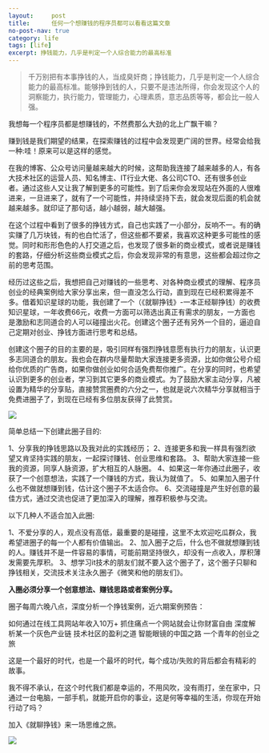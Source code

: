 ```yaml
---
layout:     post
title:      任何一个想赚钱的程序员都可以看看这篇文章
no-post-nav: true
category: life
tags: [life]
excerpt: 挣钱能力，几乎是判定一个人综合能力的最高标准
---
```


> 千万别把有本事挣钱的人，当成臭奸商；挣钱能力，几乎是判定一个人综合能力的最高标准。能够挣到钱的人，只要不是违法所得，你会发现这个人的洞察能力，执行能力，管理能力，心理素质，意志品质等等，都会比一般人强。

我想每一个程序员都是想赚钱的，不然费那么大劲的北上广飘干嘛？

赚到钱是我们期望的结果，在探索赚钱的过程中会发现更广阔的世界。经常会给我一种:哇！原来可以是这样的感觉。

在我的博客、公众号访问量越来越大的时候，这帮助我连接了越来越多的人，有各大技术社区的运营人员、知名博主、IT行业大佬、各公司CTO、还有很多创业者。通过这些人又让我了解到更多的可能性。到了后来你会发现站在外面的人很难进来，一旦进来了，就有了一个可能性，并持续坚持下去，就会发现后面的机会就越来越多。就印证了那句话，越小越弱，越大越强。

在这个过程中看到了很多的挣钱方式，自己也实践了一小部分，反响不一。有的确实赚了几万块钱，有的也白忙活了，但这些都不要紧，我喜欢这种更多可能性的感觉。同时和形形色色的人打交道之后，也发现了很多新的商业模式，或者说是赚钱的套路，仔细分析这些商业模式之后，你会发现非常的有意思，这些都会超过你之前的思考范围。

经历过这些之后，我想把自己对赚钱的一些思考、对各种商业模式的理解、程序员创业的经典案例给大家分享出来，但一直没怎么行动，直到现在已经积累得差不多。借着知识星球的功能，我创建了一个（《就聊挣钱》-一本正经聊挣钱）的收费知识星球，一年收费66元，收费一方面可以筛选出真正有需求的朋友，一方面也是激励和志同道合的人可以碰撞出火花。创建这个圈子还有另外一个目的，逼迫自己定期对创业、挣钱方面进行思考和总结。

创建这个圈子的目的主要的是，吸引同样有强烈挣钱意愿有执行力的朋友，认识更多志同道合的朋友。我也会在群内尽量帮助大家连接更多资源，比如你做公号介绍给你优质的广告商，如果你做创业如何合适免费帮你推广。在分享的同时，也希望认识到更多的创业者，学习到其它更多的商业模式。为了鼓励大家主动分享，凡被设置为精华的分享贴，直接赞赏圈费的六分之一，也就是说六次精华分享就相当于免费进圈子了，到现在已经有多位朋友获得了此赞赏。

![](..//assets/images/2018/life/keneng.png)

简单总结一下创建此圈子目的:

1、分享我的挣钱思路以及我对此的实践经历；
2、连接更多和我一样具有强烈欲望又肯坚持实践的朋友，一起探讨赚钱、创业思维和套路。
3、帮助大家连接一些我的资源，同享人脉资源，扩大相互的人脉圈。
4、如果这一年你通过此圈子，收获了一个创意想法，实践了一个赚钱的方式，我认为就值了。
5、如果加入圈子什么也不做就想赚到钱，估计这个圈子不太适合你。
6、交流碰撞是产生好创意的最佳方式，通过交流也促进了更加深入的理解，推荐积极参与交流。

以下几种人不适合加入此圈:

1、不爱分享的人，观点没有高低，最重要的是碰撞，这里不太欢迎吃瓜群众，我希望进圈子的每一个人都有价值输出。
2、加入圈子之后，什么也不做就想赚到钱的人。赚钱并不是一件容易的事情，可能前期坚持很久，却没有一点收入，厚积薄发需要先厚积。
3、想学习it技术的朋友们就不要入这个圈子了，这个圈子只聊和挣钱相关，交流技术关注永久圈子《微笑和他的朋友们》。

**入圈必须分享一个创意想法、赚钱思路或者案例分享。**

圈子每周六晚八点，深度分析一个挣钱案例，近六期案例预告：

如何通过在线工具网站年收入10万+
抓住痛点一个网站就会让你财富自由
深度解析某一个灰色产业链
技术社区的盈利之道
智能眼镜的中国之路
一个青年的创业之旅

这是一个最好的时代，也是一个最坏的时代，每个成功/失败的背后都会有精彩的故事。

我不得不承认，在这个时代我们都是幸运的，不用风吹，没有雨打，坐在家中，只通过一台电脑，一部手机，就能开启你的事业，这是何等幸福的生活，你现在开始行动了吗？  

加入《就聊挣钱》来一场思维之旅。

![](..//assets/images/2018/life/zhengqian.png)

